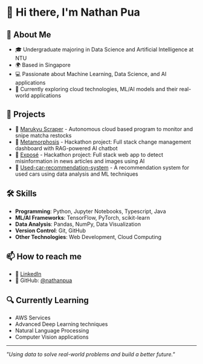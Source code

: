 # 👋 Hi there, I'm Nathan Pua

## 💫 About Me
- 🎓 Undergraduate majoring in Data Science and Artificial Intelligence at NTU
- 🌍 Based in Singapore
- 💻 Passionate about Machine Learning, Data Science, and AI applications
- 🔭 Currently exploring cloud technologies, ML/AI models and their real-world applications

## 🚀 Projects
- 🍵 [Marukyu Scraper](https://github.com/nathanpua/Matcha) - Autonomous cloud based program to monitor and snipe matcha restocks
- 🦋 [Metamorphosis](https://github.com/nathanpua/Metamorphosis-iNTUition25_Hackathon_Project) - Hackathon project: Full stack change management dashboard with RAG-powered AI chatbot
- 🤖 [Exposé](https://github.com/nathanpua/techfest2025) - Hackathon project: Full stack web app to detect misinformation in news articles and images using AI
- 🚗 [Used-car-recommendation-system](https://github.com/nathanpua/Used-car-recommendation-system) - A recommendation system for used cars using data analysis and ML techniques

## 🛠️ Skills
- **Programming**: Python, Jupyter Notebooks, Typescript, Java
- **ML/AI Frameworks**: TensorFlow, PyTorch, scikit-learn
- **Data Analysis**: Pandas, NumPy, Data Visualization
- **Version Control**: Git, GitHub
- **Other Technologies**: Web Development, Cloud Computing

## 📫 How to reach me
- 💼 [LinkedIn](https://www.linkedin.com/in/nathan-pua-7063562ab/)
- 🔗 GitHub: [@nathanpua](https://github.com/nathanpua)

## 🔍 Currently Learning
- AWS Services
- Advanced Deep Learning techniques
- Natural Language Processing
- Computer Vision applications

---

*"Using data to solve real-world problems and build a better future."*
